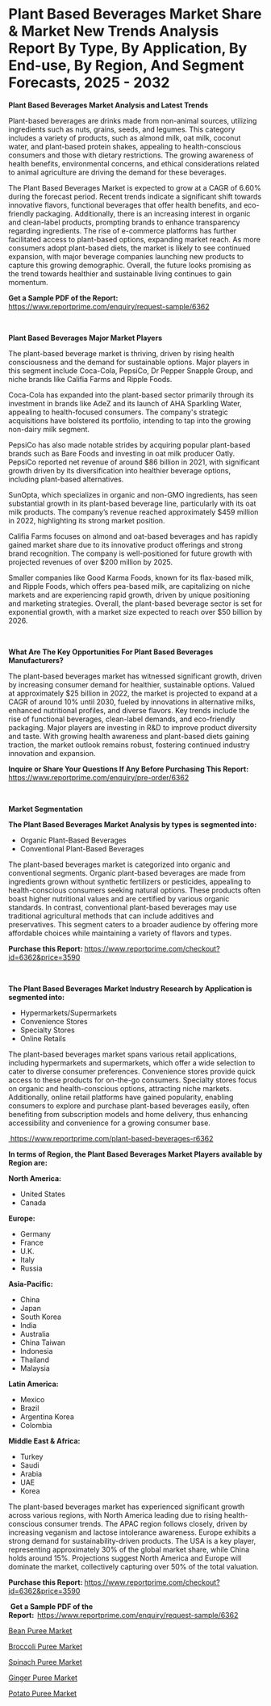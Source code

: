 <p><h1>Plant Based Beverages Market Share & Market New Trends Analysis Report By Type, By Application, By End-use, By Region, And Segment Forecasts, 2025 - 2032</h1></p><p><strong>Plant Based Beverages Market Analysis and Latest Trends</strong></p>
<p><p>Plant-based beverages are drinks made from non-animal sources, utilizing ingredients such as nuts, grains, seeds, and legumes. This category includes a variety of products, such as almond milk, oat milk, coconut water, and plant-based protein shakes, appealing to health-conscious consumers and those with dietary restrictions. The growing awareness of health benefits, environmental concerns, and ethical considerations related to animal agriculture are driving the demand for these beverages.</p><p>The Plant Based Beverages Market is expected to grow at a CAGR of 6.60% during the forecast period. Recent trends indicate a significant shift towards innovative flavors, functional beverages that offer health benefits, and eco-friendly packaging. Additionally, there is an increasing interest in organic and clean-label products, prompting brands to enhance transparency regarding ingredients. The rise of e-commerce platforms has further facilitated access to plant-based options, expanding market reach. As more consumers adopt plant-based diets, the market is likely to see continued expansion, with major beverage companies launching new products to capture this growing demographic. Overall, the future looks promising as the trend towards healthier and sustainable living continues to gain momentum.</p></p>
<p><strong>Get a Sample PDF of the Report:&nbsp;</strong> <a href="https://www.reportprime.com/enquiry/request-sample/6362?utm_campaign=62&utm_medium=2&utm_source=Github&utm_content=ia&utm_term=19032025&utm_id=plant-based-beverages">https://www.reportprime.com/enquiry/request-sample/6362</a></p>
<p>&nbsp;</p>
<p><strong>Plant Based Beverages Major Market Players</strong></p>
<p><p>The plant-based beverage market is thriving, driven by rising health consciousness and the demand for sustainable options. Major players in this segment include Coca-Cola, PepsiCo, Dr Pepper Snapple Group, and niche brands like Califia Farms and Ripple Foods.</p><p>Coca-Cola has expanded into the plant-based sector primarily through its investment in brands like AdeZ and its launch of AHA Sparkling Water, appealing to health-focused consumers. The company's strategic acquisitions have bolstered its portfolio, intending to tap into the growing non-dairy milk segment.</p><p>PepsiCo has also made notable strides by acquiring popular plant-based brands such as Bare Foods and investing in oat milk producer Oatly. PepsiCo reported net revenue of around $86 billion in 2021, with significant growth driven by its diversification into healthier beverage options, including plant-based alternatives.</p><p>SunOpta, which specializes in organic and non-GMO ingredients, has seen substantial growth in its plant-based beverage line, particularly with its oat milk products. The company’s revenue reached approximately $459 million in 2022, highlighting its strong market position. </p><p>Califia Farms focuses on almond and oat-based beverages and has rapidly gained market share due to its innovative product offerings and strong brand recognition. The company is well-positioned for future growth with projected revenues of over $200 million by 2025.</p><p>Smaller companies like Good Karma Foods, known for its flax-based milk, and Ripple Foods, which offers pea-based milk, are capitalizing on niche markets and are experiencing rapid growth, driven by unique positioning and marketing strategies. Overall, the plant-based beverage sector is set for exponential growth, with a market size expected to reach over $50 billion by 2026.</p></p>
<p>&nbsp;</p>
<p><strong>What Are The Key Opportunities For Plant Based Beverages Manufacturers?</strong></p>
<p><p>The plant-based beverages market has witnessed significant growth, driven by increasing consumer demand for healthier, sustainable options. Valued at approximately $25 billion in 2022, the market is projected to expand at a CAGR of around 10% until 2030, fueled by innovations in alternative milks, enhanced nutritional profiles, and diverse flavors. Key trends include the rise of functional beverages, clean-label demands, and eco-friendly packaging. Major players are investing in R&D to improve product diversity and taste. With growing health awareness and plant-based diets gaining traction, the market outlook remains robust, fostering continued industry innovation and expansion.</p></p>
<p><strong>Inquire or Share Your Questions If Any Before Purchasing This Report:</strong> <a href="https://www.reportprime.com/enquiry/pre-order/6362?utm_campaign=62&utm_medium=2&utm_source=Github&utm_content=ia&utm_term=19032025&utm_id=plant-based-beverages">https://www.reportprime.com/enquiry/pre-order/6362</a></p>
<p>&nbsp;</p>
<p><strong>Market Segmentation</strong></p>
<p><strong>The Plant Based Beverages Market Analysis by types is segmented into:</strong></p>
<p><ul><li>Organic Plant-Based Beverages</li><li>Conventional Plant-Based Beverages</li></ul></p>
<p><p>The plant-based beverages market is categorized into organic and conventional segments. Organic plant-based beverages are made from ingredients grown without synthetic fertilizers or pesticides, appealing to health-conscious consumers seeking natural options. These products often boast higher nutritional values and are certified by various organic standards. In contrast, conventional plant-based beverages may use traditional agricultural methods that can include additives and preservatives. This segment caters to a broader audience by offering more affordable choices while maintaining a variety of flavors and types.</p></p>
<p><strong>Purchase this Report:&nbsp;</strong><a href="https://www.reportprime.com/checkout?id=6362&price=3590&utm_campaign=62&utm_medium=2&utm_source=Github&utm_content=ia&utm_term=19032025&utm_id=plant-based-beverages">https://www.reportprime.com/checkout?id=6362&price=3590</a></p>
<p>&nbsp;</p>
<p><strong>The Plant Based Beverages Market Industry Research by Application is segmented into:</strong></p>
<p><ul><li>Hypermarkets/Supermarkets</li><li>Convenience Stores</li><li>Specialty Stores</li><li>Online Retails</li></ul></p>
<p><p>The plant-based beverages market spans various retail applications, including hypermarkets and supermarkets, which offer a wide selection to cater to diverse consumer preferences. Convenience stores provide quick access to these products for on-the-go consumers. Specialty stores focus on organic and health-conscious options, attracting niche markets. Additionally, online retail platforms have gained popularity, enabling consumers to explore and purchase plant-based beverages easily, often benefiting from subscription models and home delivery, thus enhancing accessibility and convenience for a growing consumer base.</p></p>
<p><a href="https://www.reportprime.com/plant-based-beverages-r6362?utm_campaign=62&utm_medium=2&utm_source=Github&utm_content=ia&utm_term=19032025&utm_id=plant-based-beverages">&nbsp;https://www.reportprime.com/plant-based-beverages-r6362</a></p>
<p><strong>In terms of Region, the Plant Based Beverages Market Players available by Region are:</strong></p>
<p>
    <p> <strong> North America: </strong>
        <ul>
            <li>United States</li>
            <li>Canada</li>
        </ul>
        </p> 
    <p> <strong> Europe: </strong>
        <ul>
            <li>Germany</li>
            <li>France</li>
            <li>U.K.</li>
            <li>Italy</li>
            <li>Russia</li>
        </ul>
        </p> 
    <p> <strong> Asia-Pacific: </strong>
        <ul>
            <li>China</li>
            <li>Japan</li>
            <li>South Korea</li>
            <li>India</li>
            <li>Australia</li>
            <li>China Taiwan</li>
            <li>Indonesia</li>
            <li>Thailand</li>
            <li>Malaysia</li>
        </ul>
        </p> 
    <p> <strong> Latin America: </strong>
        <ul>
            <li>Mexico</li>
            <li>Brazil</li>
            <li>Argentina Korea</li>
            <li>Colombia</li>
        </ul>
        </p> 
    <p> <strong> Middle East & Africa: </strong>
        <ul>
            <li>Turkey</li>
            <li>Saudi</li>
            <li>Arabia</li>
            <li>UAE</li>
            <li>Korea</li>
        </ul>
    </p>
    </p>
<p><p>The plant-based beverages market has experienced significant growth across various regions, with North America leading due to rising health-conscious consumer trends. The APAC region follows closely, driven by increasing veganism and lactose intolerance awareness. Europe exhibits a strong demand for sustainability-driven products. The USA is a key player, representing approximately 30% of the global market share, while China holds around 15%. Projections suggest North America and Europe will dominate the market, collectively capturing over 50% of the total valuation.</p></p>
<p><strong>Purchase this Report: </strong><a href="https://www.reportprime.com/checkout?id=6362&price=3590&utm_campaign=62&utm_medium=2&utm_source=Github&utm_content=ia&utm_term=19032025&utm_id=plant-based-beverages">https://www.reportprime.com/checkout?id=6362&price=3590</a></p>
<p>&nbsp;<strong>Get a Sample PDF of the Report:&nbsp;&nbsp;</strong><a href="https://www.reportprime.com/enquiry/request-sample/6362?utm_campaign=62&utm_medium=2&utm_source=Github&utm_content=ia&utm_term=19032025&utm_id=plant-based-beverages">https://www.reportprime.com/enquiry/request-sample/6362</a></p>
<p><strong></strong></p>
<p><p><a href="https://github.com/paljuhubeyde/Market-Research-Report-List-1/blob/main/bean-puree-market.md?utm_campaign=62&utm_medium=2&utm_source=Github&utm_content=ia&utm_term=19032025&utm_id=plant-based-beverages">Bean Puree Market</a></p><p><a href="https://github.com/miottaredlin79/Market-Research-Report-List-1/blob/main/broccoli-puree-market.md?utm_campaign=62&utm_medium=2&utm_source=Github&utm_content=ia&utm_term=19032025&utm_id=plant-based-beverages">Broccoli Puree Market</a></p><p><a href="https://github.com/organophelia8282/Market-Research-Report-List-1/blob/main/spinach-puree-market.md?utm_campaign=62&utm_medium=2&utm_source=Github&utm_content=ia&utm_term=19032025&utm_id=plant-based-beverages">Spinach Puree Market</a></p><p><a href="https://github.com/ugurgyuri/Market-Research-Report-List-1/blob/main/ginger-puree-market.md?utm_campaign=62&utm_medium=2&utm_source=Github&utm_content=ia&utm_term=19032025&utm_id=plant-based-beverages">Ginger Puree Market</a></p><p><a href="https://github.com/vilolakoreni/Market-Research-Report-List-1/blob/main/potato-puree-market.md?utm_campaign=62&utm_medium=2&utm_source=Github&utm_content=ia&utm_term=19032025&utm_id=plant-based-beverages">Potato Puree Market</a></p></p>